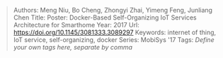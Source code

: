 > Authors: Meng Niu, Bo Cheng, Zhongyi Zhai, Yimeng Feng, Junliang Chen
> Title: Poster: Docker-Based Self-Organizing IoT Services Architecture for Smarthome
> Year: 2017
> Url: https://doi.org/10.1145/3081333.3089297
> Keywords: internet of thing, IoT service, self-organizing, docker
> Series: MobiSys '17
> Tags: *Define your own tags here, separate by comma*
